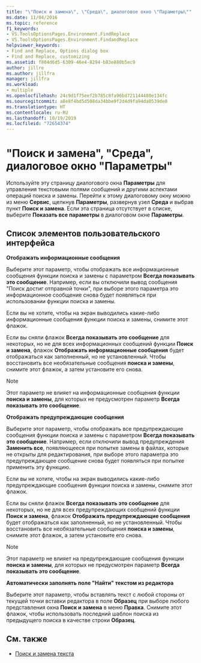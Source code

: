 ```yaml
---
title: "\"Поиск и замена\", \"Среда\", диалоговое окно \"Параметры\""
ms.date: 11/04/2016
ms.topic: reference
f1_keywords:
- VS.ToolsOptionsPages.Environment.FindReplace
- VS.ToolsOptionsPages.Environment.FindandReplace
helpviewer_keywords:
- Find and Replace, Options dialog box
- Find and Replace, customizing
ms.assetid: f804d6d5-6309-46e4-8294-b83e880b5ec9
author: jillre
ms.author: jillfra
manager: jillfra
ms.workload:
- multiple
ms.openlocfilehash: 24c9d1f75eef2b785c8fa96bd721144480e134fc
ms.sourcegitcommit: a8e8f4bd5d508da34bbe9f2d4d9fa94da0539de0
ms.translationtype: HT
ms.contentlocale: ru-RU
ms.lasthandoff: 10/19/2019
ms.locfileid: "72654374"
---
```

# <a name="find-and-replace-environment-options-dialog-box"></a>"Поиск и замена", "Среда", диалоговое окно "Параметры"

Используйте эту страницу диалогового окна **Параметры** для управления текстовыми полями сообщений и другими аспектами операций поиска и замены. Перейти к этому диалоговому окну можно из меню **Сервис**, щелкнув **Параметры**, развернув узел **Среда** и выбрав пункт **Поиск и замена**. Если эта страница отсутствует в списке, выберите **Показать все параметры** в диалоговом окне **Параметры**.

## <a name="uielement-list"></a>Список элементов пользовательского интерфейса

**Отображать информационные сообщения**

Выберите этот параметр, чтобы отображать все информационные сообщения функции поиска и замены с параметром **Всегда показывать это сообщение**. Например, если вы отключили вывод сообщения "Поиск достиг отправной точки", при выборе этого параметра это информационное сообщение снова будет появляться при использовании функции поиска и замены.

Если вы не хотите, чтобы на экран выводились какие-либо информационные сообщения функции поиска и замены, снимите этот флажок.

Если вы сняли флажок **Всегда показывать это сообщение** для некоторых, но не для всех информационных сообщений функции **Поиск и замена**, флажок **Отображать информационные сообщения** будет отображаться как заполненный, но не установленный. Чтобы восстановить все необязательные сообщения **поиска и замены**, снимите этот флажок, а затем установите его снова.

> [!NOTE]
> Этот параметр не влияет на информационные сообщения функции **поиска и замены**, для которых не предусмотрен параметр **Всегда показывать это сообщение**.

**Отображать предупреждающие сообщения**

Выберите этот параметр, чтобы отображать все предупреждающие сообщения функции поиска и замены с параметром **Всегда показывать это сообщение**. Например, если отключили вывод предупреждения **Заменить все**, появляющееся при попытке замены в файлах, которые не открыты для редактирования, при выборе этого параметра это предупреждающее сообщение снова будет появляться при попытке применить эту функцию.

Если вы не хотите, чтобы на экран выводились какие-либо предупреждающие сообщения функции поиска и замены, снимите этот флажок.

Если вы сняли флажок **Всегда показывать это сообщение** для некоторых, но не для всех предупреждающих сообщений функции **Поиск и замена**, флажок **Отображать предупреждающие сообщения** будет отображаться как заполненный, но не установленный. Чтобы восстановить все необязательные сообщения **поиска и замены**, снимите этот флажок, а затем установите его снова.

> [!NOTE]
> Этот параметр не влияет на предупреждающие сообщения функции **поиска и замены**, для которых не предусмотрен параметр **Всегда показывать это сообщение**.

**Автоматически заполнять поле "Найти" текстом из редактора**

Выберите этот параметр, чтобы вставлять текст с любой стороны от текущей точки вставки редактора в поле **Образец** при выборе любого представления окна **Поиск и замена** в меню **Правка**. Снимите этот флажок, чтобы использовать последний шаблон поиска из предыдущего поиска в качестве строки **Образец**.

## <a name="see-also"></a>См. также

- [Поиск и замена текста](../../ide/finding-and-replacing-text.md)